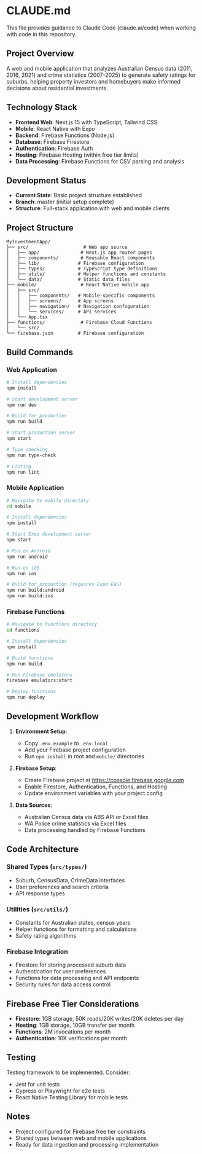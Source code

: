 # CLAUDE.md

This file provides guidance to Claude Code (claude.ai/code) when working with code in this repository.

## Project Overview

A web and mobile application that analyzes Australian Census data (2011, 2016, 2021) and crime statistics (2007-2025) to generate safety ratings for suburbs, helping property investors and homebuyers make informed decisions about residential investments.

## Technology Stack

- **Frontend Web**: Next.js 15 with TypeScript, Tailwind CSS
- **Mobile**: React Native with Expo
- **Backend**: Firebase Functions (Node.js)
- **Database**: Firebase Firestore
- **Authentication**: Firebase Auth
- **Hosting**: Firebase Hosting (within free tier limits)
- **Data Processing**: Firebase Functions for CSV parsing and analysis

## Development Status

- **Current State**: Basic project structure established
- **Branch**: master (initial setup complete)
- **Structure**: Full-stack application with web and mobile clients

## Project Structure

```
MyInvestmentApp/
├── src/                    # Web app source
│   ├── app/               # Next.js app router pages
│   ├── components/        # Reusable React components
│   ├── lib/              # Firebase configuration
│   ├── types/            # TypeScript type definitions
│   ├── utils/            # Helper functions and constants
│   └── data/             # Static data files
├── mobile/                # React Native mobile app
│   ├── src/
│   │   ├── components/   # Mobile-specific components
│   │   ├── screens/      # App screens
│   │   ├── navigation/   # Navigation configuration
│   │   └── services/     # API services
│   └── App.tsx
├── functions/             # Firebase Cloud Functions
│   └── src/
└── firebase.json         # Firebase configuration
```

## Build Commands

### Web Application
```bash
# Install dependencies
npm install

# Start development server
npm run dev

# Build for production
npm run build

# Start production server
npm start

# Type checking
npm run type-check

# Linting
npm run lint
```

### Mobile Application
```bash
# Navigate to mobile directory
cd mobile

# Install dependencies
npm install

# Start Expo development server
npm start

# Run on Android
npm run android

# Run on iOS
npm run ios

# Build for production (requires Expo EAS)
npm run build:android
npm run build:ios
```

### Firebase Functions
```bash
# Navigate to functions directory
cd functions

# Install dependencies
npm install

# Build functions
npm run build

# Run Firebase emulators
firebase emulators:start

# Deploy functions
npm run deploy
```

## Development Workflow

1. **Environment Setup**:
   - Copy `.env.example` to `.env.local`
   - Add your Firebase project configuration
   - Run `npm install` in root and `mobile/` directories

2. **Firebase Setup**:
   - Create Firebase project at https://console.firebase.google.com
   - Enable Firestore, Authentication, Functions, and Hosting
   - Update environment variables with your project config

3. **Data Sources**:
   - Australian Census data via ABS API or Excel files
   - WA Police crime statistics via Excel files
   - Data processing handled by Firebase Functions

## Code Architecture

### Shared Types (`src/types/`)
- Suburb, CensusData, CrimeData interfaces
- User preferences and search criteria
- API response types

### Utilities (`src/utils/`)
- Constants for Australian states, census years
- Helper functions for formatting and calculations
- Safety rating algorithms

### Firebase Integration
- Firestore for storing processed suburb data
- Authentication for user preferences
- Functions for data processing and API endpoints
- Security rules for data access control

## Firebase Free Tier Considerations

- **Firestore**: 1GB storage, 50K reads/20K writes/20K deletes per day
- **Hosting**: 1GB storage, 10GB transfer per month
- **Functions**: 2M invocations per month
- **Authentication**: 10K verifications per month

## Testing

Testing framework to be implemented. Consider:
- Jest for unit tests
- Cypress or Playwright for e2e tests
- React Native Testing Library for mobile tests

## Notes

- Project configured for Firebase free tier constraints
- Shared types between web and mobile applications
- Ready for data ingestion and processing implementation